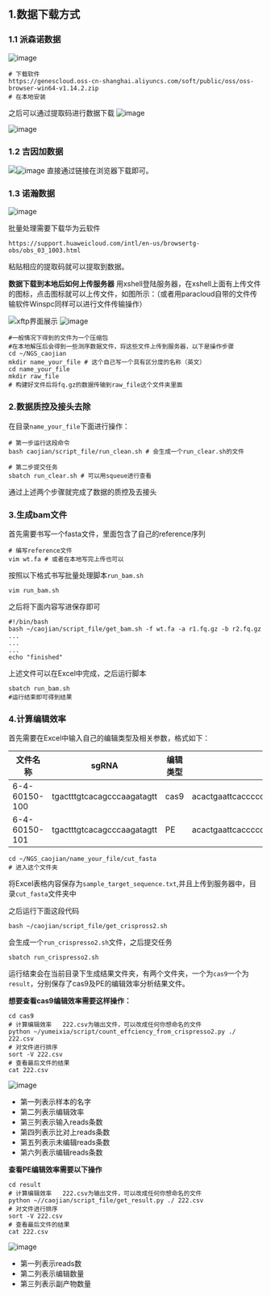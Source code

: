 ## 1.数据下载方式
### 1.1 派森诺数据
![image](https://github.com/Raymundo-cj/the-biology-test/assets/64938817/629f5396-8623-42f0-b6fb-3fd4b656017f)

```
# 下载软件
https://genescloud.oss-cn-shanghai.aliyuncs.com/soft/public/oss/oss-browser-win64-v1.14.2.zip
# 在本地安装
```
之后可以通过提取码进行数据下载
![image](https://github.com/Raymundo-cj/the-biology-test/assets/64938817/8693841c-903f-4fa6-ad0e-1b95220a8e1e)


![image](https://github.com/Raymundo-cj/the-biology-test/assets/64938817/d39a8099-9b88-4e68-961c-aaf4272aeec4)

### 1.2 吉因加数据

![](./images/1718612768515.png)![image](https://github.com/Raymundo-cj/the-biology-test/assets/64938817/3fc32d8e-8949-461a-b71c-d07769f5474e)
直接通过链接在浏览器下载即可。

### 1.3 诺瀚数据
![image](https://github.com/Raymundo-cj/the-biology-test/assets/64938817/ce1938e5-f996-497a-9ff6-b0cdc9062a51)

批量处理需要下载华为云软件

```
https://support.huaweicloud.com/intl/en-us/browsertg-obs/obs_03_1003.html
```
粘贴相应的提取码就可以提取到数据。

**数据下载到本地后如何上传服务器**
用xshell登陆服务器，在xshell上面有上传文件的图标，点击图标就可以上传文件，如图所示：（或者用paracloud自带的文件传输软件Winspc同样可以进行文件传输操作）

![xftp界面展示](./images/1718623756537.png)
![image](https://github.com/Raymundo-cj/the-biology-test/assets/64938817/9fc86273-f216-4fe1-8684-95fb56ccab7d)

```
#一般情况下得到的文件为一个压缩包
#在本地解压后会得到一些测序数据文件，将这些文件上传到服务器，以下是操作步骤
cd ~/NGS_caojian
mkdir name_your_file # 这个自己写一个具有区分度的名称（英文）
cd name_your_file
mkdir raw_file
# 构建好文件后将fq.gz的数据传输到raw_file这个文件夹里面
```

### 2.数据质控及接头去除

在目录`name_your_file`下面进行操作：

```
# 第一步运行这段命令
bash caojian/script_file/run_clean.sh # 会生成一个run_clear.sh的文件

# 第二步提交任务
sbatch run_clear.sh # 可以用squeue进行查看
```
通过上述两个步骤就完成了数据的质控及去接头

### 3.生成bam文件
首先需要书写一个fasta文件，里面包含了自己的reference序列

```
# 编写reference文件
vim wt.fa # 或者在本地写完上传也可以

```
按照以下格式书写批量处理脚本`run_bam.sh`
```
vim run_bam.sh
```
之后将下面内容写进保存即可
```
#!/bin/bash
bash ~/caojian/script_file/get_bam.sh -f wt.fa -a r1.fq.gz -b r2.fq.gz
...
...
...
echo "finished"
```
上述文件可以在Excel中完成，之后运行脚本

```
sbatch run_bam.sh
#运行结束即可得到结果
```
### 4.计算编辑效率

首先需要在Excel中输入自己的编辑类型及相关参数，格式如下：

| 文件名称      | sgRNA                      | 编辑类型 | 参考序列                                                                                                                          | 预期序列    |
| ------------- | -------------------------- | -------- | --------------------------------------------------------------------------------------------------------------------------------- | ----------- |
| 6-4-60150-100 | tgactttgtcacagcccaagatagtt | cas9     | acactgaattcacccccactgaaaaagatgagtatgcctgccgtgtgaaccatgtgactttgtcacagcccaagatagttaagtggggtaagtcttacattcttttgtaagctgctgaaagttgtgtat |             |
| 6-4-60150-101 | tgactttgtcacagcccaagatagtt | PE       | acactgaattcacccccactgaaaaagatgagtatgcctgccgtgtgaaccatgtgactttgtcacagcccaagatagttaagtggggtaagtcttacattcttttgtaagctgctgaaagttgtgtat | aaaaaaaaaaa |
```
cd ~/NGS_caojian/name_your_file/cut_fasta 
# 进入这个文件夹
```
将Excel表格内容保存为`sample_target_sequence.txt`,并且上传到服务器中，目录`cut_fasta`文件夹中

之后运行下面这段代码
```
bash ~/caojian/script_file/get_crispross2.sh
```
会生成一个`run_crispresso2.sh`文件，之后提交任务
```
sbatch run_crispresso2.sh
```
运行结束会在当前目录下生成结果文件夹，有两个文件夹，一个为`cas9`一个为`result`，分别保存了cas9及PE的编辑效率分析结果文件。

**想要查看cas9编辑效率需要这样操作：**
```
cd cas9
# 计算编辑效率   222.csv为输出文件，可以改成任何你想命名的文件
python ~/yumeixia/script/count_effciency_from_crispresso2.py ./ 222.csv
# 对文件进行排序
sort -V 222.csv
# 查看最后文件的结果
cat 222.csv
```
![image](https://github.com/Raymundo-cj/the-biology-test/assets/64938817/9abbd8c6-6b4b-4608-9479-6fca4ab5ab1c)


* 第一列表示样本的名字
* 第二列表示编辑效率
* 第三列表示输入reads条数
* 第四列表示比对上reads条数
* 第五列表示未编辑reads条数
* 第六列表示编辑reads条数

**查看PE编辑效率需要以下操作**


```
cd result
# 计算编辑效率   222.csv为输出文件，可以改成任何你想命名的文件
python ~//caojian/script_file/get_result.py ./ 222.csv
# 对文件进行排序
sort -V 222.csv
# 查看最后文件的结果
cat 222.csv
```
![image](https://github.com/Raymundo-cj/the-biology-test/assets/64938817/6d7a564a-e609-454c-bacf-f5c0feb4d8cd)

* 第一列表示reads数
* 第二列表示编辑数量
* 第三列表示副产物数量
